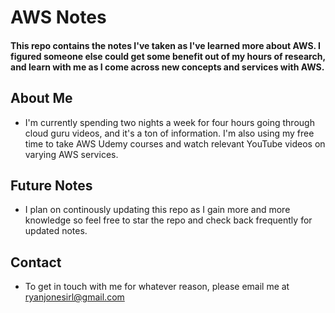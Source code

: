# AWS Notes
#### This repo contains the notes I've taken as I've learned more about AWS. I figured someone else could get some benefit out of my hours of research, and learn with me as I come across new concepts and services with AWS.

## About Me
* I'm currently spending two nights a week for four hours going through cloud guru videos, and it's a ton of information. I'm also using my free time to take AWS Udemy courses and watch relevant YouTube videos on varying AWS services.

## Future Notes
* I plan on continously updating this repo as I gain more and more knowledge so feel free to star the repo and check back frequently for updated notes.

## Contact
* To get in touch with me for whatever reason, please email me at ryanjonesirl@gmail.com

